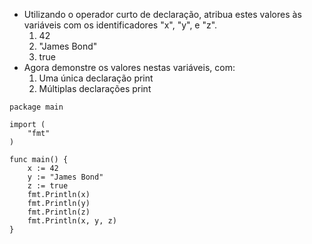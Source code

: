 - Utilizando o operador curto de declaração, atribua estes valores às variáveis com os identificadores "x", "y", e "z".
    1. 42
    2. "James Bond"
    3. true
- Agora demonstre os valores nestas variáveis, com:
    1. Uma única declaração print
    2. Múltiplas declarações print

```
package main

import (
	"fmt"
)

func main() {
	x := 42
	y := "James Bond"
	z := true
	fmt.Println(x)
	fmt.Println(y)
	fmt.Println(z)
	fmt.Println(x, y, z)
}
```